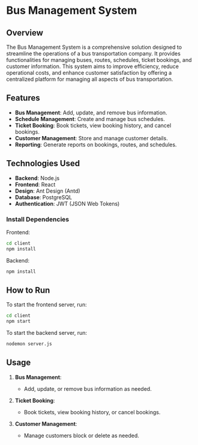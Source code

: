 # Bus Management System

## Overview

The Bus Management System is a comprehensive solution designed to streamline the operations of a bus transportation company. It provides functionalities for managing buses, routes, schedules, ticket bookings, and customer information. This system aims to improve efficiency, reduce operational costs, and enhance customer satisfaction by offering a centralized platform for managing all aspects of bus transportation.
## Features

- **Bus Management**: Add, update, and remove bus information.
- **Schedule Management**: Create and manage bus schedules.
- **Ticket Booking**: Book tickets, view booking history, and cancel bookings.
- **Customer Management**: Store and manage customer details.
- **Reporting**: Generate reports on bookings, routes, and schedules.
## Technologies Used

- **Backend**: Node.js
- **Frontend**: React
- **Design**: Ant Design (Antd)
- **Database**: PostgreSQL
- **Authentication**: JWT (JSON Web Tokens)
###  Install Dependencies

Frontend:
```bash
cd client
npm install
```

Backend:
```bash
npm install
```
## How to Run

To start the frontend server, run:
```bash
cd client
npm start
``` 

To start the backend server, run:
```bash
nodemon server.js
```
## Usage

1. **Bus Management**:
    - Add, update, or remove bus information as needed.

2. **Ticket Booking**:
    - Book tickets, view booking history, or cancel bookings.

3. **Customer Management**:
    - Manage customers block or delete as needed.